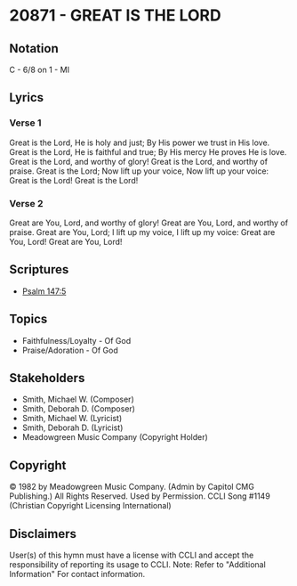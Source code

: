 # 20871 - GREAT IS THE LORD

## Notation

C - 6/8 on 1 - MI

## Lyrics

### Verse 1

Great is the Lord, He is holy and just; By His power we trust in His love. Great is the Lord, He is faithful and true; By His mercy He proves He is love. Great is the Lord, and worthy of glory! Great is the Lord, and worthy of praise. Great is the Lord; Now lift up your voice, Now lift up your voice: Great is the Lord! Great is the Lord!

### Verse 2

Great are You, Lord, and worthy of glory! Great are You, Lord, and worthy of praise. Great are You, Lord; I lift up my voice, I lift up my voice: Great are You, Lord! Great are You, Lord!


## Scriptures

- [Psalm 147:5](https://www.biblegateway.com/passage/?search=Psalm%20147%3A5)

## Topics

- Faithfulness/Loyalty - Of God
- Praise/Adoration - Of God

## Stakeholders

- Smith, Michael W. (Composer)
- Smith, Deborah D. (Composer)
- Smith, Michael W. (Lyricist)
- Smith, Deborah D. (Lyricist)
- Meadowgreen Music Company (Copyright Holder)

## Copyright

© 1982 by Meadowgreen Music Company. (Admin by Capitol CMG Publishing.) All Rights Reserved. Used by Permission. CCLI Song #1149
(Christian Copyright Licensing International)

## Disclaimers

User(s) of this hymn must have a license with CCLI and accept the responsibility of reporting its usage to CCLI.
Note: Refer to "Additional Information" For contact information.

